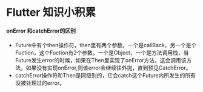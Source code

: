 # Flutter 知识小积累
#### onError 和catchError的区别
 * Future中有个then操作符，then里有两个参数，一个是callBack，另一个是个Fuction，这个Fuction有2个参数，一个是Object，一个是方法调用栈，当Future发生error的时候，如果在Then里实现了onError方法，这会调用该方法，如果没有实现onError,则该error会继续往外抛，直到预见CatchError。
 * catchError操作符和Then是同级别的，它会catch这个Future内所发生的所有没被处理过的error。
